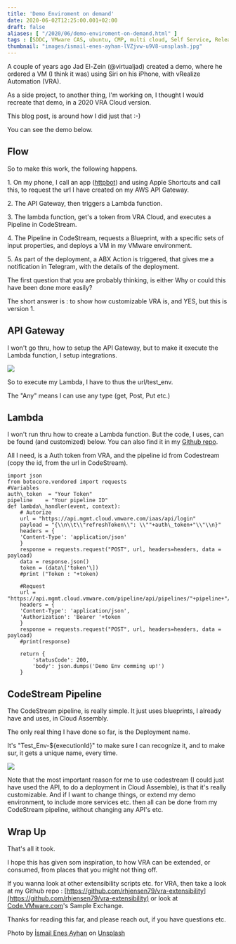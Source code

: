 ```yaml
---
title: 'Demo Enviroment on demand'
date: 2020-06-02T12:25:00.001+02:00
draft: false
aliases: [ "/2020/06/demo-enviroment-on-demand.html" ]
tags : [SDDC, VMware CAS, ubuntu, CMP, multi cloud, Self Service, Release Pipeline, cloud management, automation, XaaS, On Demand, CAS, Code Stream, VMware, AWS]
thumbnail: "images/ismail-enes-ayhan-lVZjvw-u9V8-unsplash.jpg"
---
```


A couple of years ago Jad El-Zein (@virtualjad) created a demo, where he ordered a VM (I think it was) using Siri on his iPhone, with vRealize Automation (VRA).

  

As a side project, to another thing, I'm working on, I thought I would recreate that demo, in a 2020 VRA Cloud version.

  

This blog post, is around how I did just that :-)

  

You can see the demo below. 

  

  

Flow
----

So to make this work, the following happens. 

  

1\. On my phone, I call an app ([httpbot](http://www.httpbot.io)) and using Apple Shortcuts and call this, to request the url I have created on my AWS API Gateway.

2\. The API Gateway, then triggers a Lambda function.

3\. The lambda function, get's a token from VRA Cloud, and executes a Pipeline in CodeStream.

4\. The Pipeline in CodeStream, requests a Blueprint, with a specific sets of input properties, and deploys a VM in my VMware environment. 

5\. As part of the deployment, a ABX Action is triggered, that gives me a notification in Telegram, with the details of the deployment. 

  

  

The first question that you are probably thinking, is either Why or could this have been done more easily?

  

The short answer is : to show how customizable VRA is, and YES, but this is version 1.

  

API Gateway
-----------

I won't go thru, how to setup the API Gateway, but to make it execute the Lambda function, I setup integrations.

[![](https://1.bp.blogspot.com/-gZhMkvC_6jQ/XtYUInKgCHI/AAAAAAACMic/WAslebcrz5IEIK4quFYGxwdWEDgXJnGUQCK4BGAsYHg/w640-h335/Sk%25C3%25A6rmbillede%2B2020-06-02%2Bkl.%2B10.55.10.png)](https://1.bp.blogspot.com/-gZhMkvC_6jQ/XtYUInKgCHI/AAAAAAACMic/WAslebcrz5IEIK4quFYGxwdWEDgXJnGUQCK4BGAsYHg/Sk%25C3%25A6rmbillede%2B2020-06-02%2Bkl.%2B10.55.10.png)

  

So to execute my Lambda, I have to thus the url/test\_env.

The "Any" means I can use any type (get, Post, Put etc.)

Lambda
------

I won't run thru how to create a Lambda function. But the code, I uses, can be found (and customized) below. You can also find it in my [Github repo](https://github.com/rhjensen79/vra-extensibility).

  

All I need, is a Auth token from VRA, and the pipeline id from Codestream (copy the id, from the url in CodeStream).

  

```
import json  
from botocore.vendored import requests  
#Variables  
auth\_token  = "Your Token"  
pipeline    = "Your pipeline ID"  
def lambda\_handler(event, context):  
    # Autorize  
    url = "https://api.mgmt.cloud.vmware.com/iaas/api/login"  
    payload = "{\\n\\t\\"refreshToken\\": \\""+auth\_token+"\\"\\n}"  
    headers = {  
    'Content-Type': 'application/json'  
    }  
    response = requests.request("POST", url, headers=headers, data = payload)  
    data = response.json()  
    token = (data\['token'\])  
    #print ("Token : "+token)  
      
    #Request   
    url = "https://api.mgmt.cloud.vmware.com/pipeline/api/pipelines/"+pipeline+"/executions"  
    headers = {  
    'Content-Type': 'application/json',  
    'Authorization': 'Bearer '+token  
    }  
    response = requests.request("POST", url, headers=headers, data = payload)  
    #print(response)  
      
    return {  
        'statusCode': 200,  
        'body': json.dumps('Demo Env comming up!')  
    }
```

  

CodeStream Pipeline
-------------------

The CodeStream pipeline, is really simple. It just uses blueprints, I already have and uses, in Cloud Assembly.

The only real thing I have done so far, is the Deployment name. 

It's "Test\_Env-${executionId}" to make sure I can recognize it, and to make sur, it gets a unique name, every time. 

[![](https://1.bp.blogspot.com/-zmeaZ-NAN3Q/XtYVGxCrQxI/AAAAAAACMi8/3-6H-FqDM8cmJLLeSRsZjVHVJrh_6jItQCK4BGAsYHg/w640-h312/Sk%25C3%25A6rmbillede%2B2020-06-02%2Bkl.%2B10.57.56.png)](https://1.bp.blogspot.com/-zmeaZ-NAN3Q/XtYVGxCrQxI/AAAAAAACMi8/3-6H-FqDM8cmJLLeSRsZjVHVJrh_6jItQCK4BGAsYHg/Sk%25C3%25A6rmbillede%2B2020-06-02%2Bkl.%2B10.57.56.png)

  

Note that the most important reason for me to use codestream (I could just have used the API, to do a deployment in Cloud Assemble), is that it's really customizable. And if I want to change things, or extend my demo environment, to include more services etc. then all can be done from my CodeStream pipeline, without changing any API's etc. 

Wrap Up
-------

That's all it took. 

I hope this has given som inspiration, to how VRA can be extended, or consumed, from places that you might not thing off.

  

  

If you wanna look at other extensibility scripts etc. for VRA, then take a look at my Github repo : [https://github.com/rhjensen79/vra-extensibility](https://github.com/rhjensen79/vra-extensibility) or look at [Code.VMware.com](https://code.vmware.com/samples)'s Sample Exchange.

  

Thanks for reading this far, and please reach out, if you have questions etc.

<span>Photo by <a href="https://unsplash.com/@ismailenesayhan?utm_source=unsplash&amp;utm_medium=referral&amp;utm_content=creditCopyText">İsmail Enes Ayhan</a> on <a href="https://unsplash.com/s/photos/servers?utm_source=unsplash&amp;utm_medium=referral&amp;utm_content=creditCopyText">Unsplash</a></span>